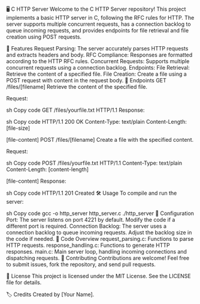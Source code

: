 🖥️ C HTTP Server
Welcome to the C HTTP Server repository! This project implements a basic HTTP server in C, following the RFC rules for HTTP. The server supports multiple concurrent requests, has a connection backlog to queue incoming requests, and provides endpoints for file retrieval and file creation using POST requests.

🚀 Features
Request Parsing: The server accurately parses HTTP requests and extracts headers and body.
RFC Compliance: Responses are formatted according to the HTTP RFC rules.
Concurrent Requests: Supports multiple concurrent requests using a connection backlog.
Endpoints:
File Retrieval: Retrieve the content of a specified file.
File Creation: Create a file using a POST request with content in the request body.
📁 Endpoints
GET /files/[filename]
Retrieve the content of the specified file.

Request:

sh
Copy code
GET /files/yourfile.txt HTTP/1.1
Response:

sh
Copy code
HTTP/1.1 200 OK
Content-Type: text/plain
Content-Length: [file-size]

[file-content]
POST /files/[filename]
Create a file with the specified content.

Request:

sh
Copy code
POST /files/yourfile.txt HTTP/1.1
Content-Type: text/plain
Content-Length: [content-length]

[file-content]
Response:

sh
Copy code
HTTP/1.1 201 Created
🛠️ Usage
To compile and run the server:

sh
Copy code
gcc -o http_server http_server.c
./http_server
🔧 Configuration
Port: The server listens on port 4221 by default. Modify the code if a different port is required.
Connection Backlog: The server uses a connection backlog to queue incoming requests. Adjust the backlog size in the code if needed.
📜 Code Overview
request_parsing.c: Functions to parse HTTP requests.
response_handling.c: Functions to generate HTTP responses.
main.c: Main server loop, handling incoming connections and dispatching requests.
🤝 Contributing
Contributions are welcome! Feel free to submit issues, fork the repository, and send pull requests.

📄 License
This project is licensed under the MIT License. See the LICENSE file for details.

🏷️ Credits
Created by [Your Name].